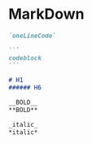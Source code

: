 # MarkDown

````markdown
`oneLineCode`

```
codeblock
```

# H1
###### H6

__BOLD__
**BOLD**

_italic_
*italic*


````
